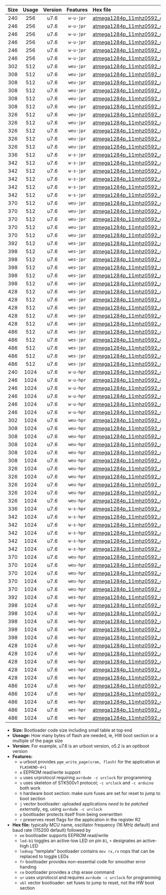 |Size|Usage|Version|Features|Hex file|
|:-:|:-:|:-:|:-:|:--|
|240|256|u7.6|`w-u-jpr`|[atmega1284p_11mhz0592_460800bps_ur_vbl.hex](https://raw.githubusercontent.com/stefanrueger/urboot/main/bootloaders/atmega1284p/fcpu_11mhz0592/460800_bps/atmega1284p_11mhz0592_460800bps_ur_vbl.hex)|
|246|256|u7.6|`w-u-jpr`|[atmega1284p_11mhz0592_460800bps_led+b5_ur_vbl.hex](https://raw.githubusercontent.com/stefanrueger/urboot/main/bootloaders/atmega1284p/fcpu_11mhz0592/460800_bps/atmega1284p_11mhz0592_460800bps_led+b5_ur_vbl.hex)|
|246|256|u7.6|`w-u-jpr`|[atmega1284p_11mhz0592_460800bps_led+b7_ur_vbl.hex](https://raw.githubusercontent.com/stefanrueger/urboot/main/bootloaders/atmega1284p/fcpu_11mhz0592/460800_bps/atmega1284p_11mhz0592_460800bps_led+b7_ur_vbl.hex)|
|246|256|u7.6|`w-u-jpr`|[atmega1284p_11mhz0592_460800bps_led+c7_ur_vbl.hex](https://raw.githubusercontent.com/stefanrueger/urboot/main/bootloaders/atmega1284p/fcpu_11mhz0592/460800_bps/atmega1284p_11mhz0592_460800bps_led+c7_ur_vbl.hex)|
|246|256|u7.6|`w-u-jpr`|[atmega1284p_11mhz0592_460800bps_led+d7_ur_vbl.hex](https://raw.githubusercontent.com/stefanrueger/urboot/main/bootloaders/atmega1284p/fcpu_11mhz0592/460800_bps/atmega1284p_11mhz0592_460800bps_led+d7_ur_vbl.hex)|
|246|256|u7.6|`w-u-jpr`|[atmega1284p_11mhz0592_460800bps_lednop_ur_vbl.hex](https://raw.githubusercontent.com/stefanrueger/urboot/main/bootloaders/atmega1284p/fcpu_11mhz0592/460800_bps/atmega1284p_11mhz0592_460800bps_lednop_ur_vbl.hex)|
|302|512|u7.6|`weu-jpr`|[atmega1284p_11mhz0592_460800bps_ee_ur_vbl.hex](https://raw.githubusercontent.com/stefanrueger/urboot/main/bootloaders/atmega1284p/fcpu_11mhz0592/460800_bps/atmega1284p_11mhz0592_460800bps_ee_ur_vbl.hex)|
|308|512|u7.6|`weu-jpr`|[atmega1284p_11mhz0592_460800bps_ee_led+b5_ur_vbl.hex](https://raw.githubusercontent.com/stefanrueger/urboot/main/bootloaders/atmega1284p/fcpu_11mhz0592/460800_bps/atmega1284p_11mhz0592_460800bps_ee_led+b5_ur_vbl.hex)|
|308|512|u7.6|`weu-jpr`|[atmega1284p_11mhz0592_460800bps_ee_led+b7_ur_vbl.hex](https://raw.githubusercontent.com/stefanrueger/urboot/main/bootloaders/atmega1284p/fcpu_11mhz0592/460800_bps/atmega1284p_11mhz0592_460800bps_ee_led+b7_ur_vbl.hex)|
|308|512|u7.6|`weu-jpr`|[atmega1284p_11mhz0592_460800bps_ee_led+c7_ur_vbl.hex](https://raw.githubusercontent.com/stefanrueger/urboot/main/bootloaders/atmega1284p/fcpu_11mhz0592/460800_bps/atmega1284p_11mhz0592_460800bps_ee_led+c7_ur_vbl.hex)|
|308|512|u7.6|`weu-jpr`|[atmega1284p_11mhz0592_460800bps_ee_led+d7_ur_vbl.hex](https://raw.githubusercontent.com/stefanrueger/urboot/main/bootloaders/atmega1284p/fcpu_11mhz0592/460800_bps/atmega1284p_11mhz0592_460800bps_ee_led+d7_ur_vbl.hex)|
|308|512|u7.6|`weu-jpr`|[atmega1284p_11mhz0592_460800bps_ee_lednop_ur_vbl.hex](https://raw.githubusercontent.com/stefanrueger/urboot/main/bootloaders/atmega1284p/fcpu_11mhz0592/460800_bps/atmega1284p_11mhz0592_460800bps_ee_lednop_ur_vbl.hex)|
|326|512|u7.6|`weu-jpr`|[atmega1284p_11mhz0592_460800bps_ee_led+b5_fr_ur_vbl.hex](https://raw.githubusercontent.com/stefanrueger/urboot/main/bootloaders/atmega1284p/fcpu_11mhz0592/460800_bps/atmega1284p_11mhz0592_460800bps_ee_led+b5_fr_ur_vbl.hex)|
|326|512|u7.6|`weu-jpr`|[atmega1284p_11mhz0592_460800bps_ee_led+b7_fr_ur_vbl.hex](https://raw.githubusercontent.com/stefanrueger/urboot/main/bootloaders/atmega1284p/fcpu_11mhz0592/460800_bps/atmega1284p_11mhz0592_460800bps_ee_led+b7_fr_ur_vbl.hex)|
|326|512|u7.6|`weu-jpr`|[atmega1284p_11mhz0592_460800bps_ee_led+c7_fr_ur_vbl.hex](https://raw.githubusercontent.com/stefanrueger/urboot/main/bootloaders/atmega1284p/fcpu_11mhz0592/460800_bps/atmega1284p_11mhz0592_460800bps_ee_led+c7_fr_ur_vbl.hex)|
|326|512|u7.6|`weu-jpr`|[atmega1284p_11mhz0592_460800bps_ee_led+d7_fr_ur_vbl.hex](https://raw.githubusercontent.com/stefanrueger/urboot/main/bootloaders/atmega1284p/fcpu_11mhz0592/460800_bps/atmega1284p_11mhz0592_460800bps_ee_led+d7_fr_ur_vbl.hex)|
|326|512|u7.6|`weu-jpr`|[atmega1284p_11mhz0592_460800bps_ee_lednop_fr_ur_vbl.hex](https://raw.githubusercontent.com/stefanrueger/urboot/main/bootloaders/atmega1284p/fcpu_11mhz0592/460800_bps/atmega1284p_11mhz0592_460800bps_ee_lednop_fr_ur_vbl.hex)|
|336|512|u7.6|`w-s-jpr`|[atmega1284p_11mhz0592_460800bps_vbl.hex](https://raw.githubusercontent.com/stefanrueger/urboot/main/bootloaders/atmega1284p/fcpu_11mhz0592/460800_bps/atmega1284p_11mhz0592_460800bps_vbl.hex)|
|342|512|u7.6|`w-s-jpr`|[atmega1284p_11mhz0592_460800bps_led+b5_vbl.hex](https://raw.githubusercontent.com/stefanrueger/urboot/main/bootloaders/atmega1284p/fcpu_11mhz0592/460800_bps/atmega1284p_11mhz0592_460800bps_led+b5_vbl.hex)|
|342|512|u7.6|`w-s-jpr`|[atmega1284p_11mhz0592_460800bps_led+b7_vbl.hex](https://raw.githubusercontent.com/stefanrueger/urboot/main/bootloaders/atmega1284p/fcpu_11mhz0592/460800_bps/atmega1284p_11mhz0592_460800bps_led+b7_vbl.hex)|
|342|512|u7.6|`w-s-jpr`|[atmega1284p_11mhz0592_460800bps_led+c7_vbl.hex](https://raw.githubusercontent.com/stefanrueger/urboot/main/bootloaders/atmega1284p/fcpu_11mhz0592/460800_bps/atmega1284p_11mhz0592_460800bps_led+c7_vbl.hex)|
|342|512|u7.6|`w-s-jpr`|[atmega1284p_11mhz0592_460800bps_led+d7_vbl.hex](https://raw.githubusercontent.com/stefanrueger/urboot/main/bootloaders/atmega1284p/fcpu_11mhz0592/460800_bps/atmega1284p_11mhz0592_460800bps_led+d7_vbl.hex)|
|342|512|u7.6|`w-s-jpr`|[atmega1284p_11mhz0592_460800bps_lednop_vbl.hex](https://raw.githubusercontent.com/stefanrueger/urboot/main/bootloaders/atmega1284p/fcpu_11mhz0592/460800_bps/atmega1284p_11mhz0592_460800bps_lednop_vbl.hex)|
|370|512|u7.6|`weu-jpr`|[atmega1284p_11mhz0592_460800bps_ee_led+b5_fr_ce_ur_vbl.hex](https://raw.githubusercontent.com/stefanrueger/urboot/main/bootloaders/atmega1284p/fcpu_11mhz0592/460800_bps/atmega1284p_11mhz0592_460800bps_ee_led+b5_fr_ce_ur_vbl.hex)|
|370|512|u7.6|`weu-jpr`|[atmega1284p_11mhz0592_460800bps_ee_led+b7_fr_ce_ur_vbl.hex](https://raw.githubusercontent.com/stefanrueger/urboot/main/bootloaders/atmega1284p/fcpu_11mhz0592/460800_bps/atmega1284p_11mhz0592_460800bps_ee_led+b7_fr_ce_ur_vbl.hex)|
|370|512|u7.6|`weu-jpr`|[atmega1284p_11mhz0592_460800bps_ee_led+c7_fr_ce_ur_vbl.hex](https://raw.githubusercontent.com/stefanrueger/urboot/main/bootloaders/atmega1284p/fcpu_11mhz0592/460800_bps/atmega1284p_11mhz0592_460800bps_ee_led+c7_fr_ce_ur_vbl.hex)|
|370|512|u7.6|`weu-jpr`|[atmega1284p_11mhz0592_460800bps_ee_led+d7_fr_ce_ur_vbl.hex](https://raw.githubusercontent.com/stefanrueger/urboot/main/bootloaders/atmega1284p/fcpu_11mhz0592/460800_bps/atmega1284p_11mhz0592_460800bps_ee_led+d7_fr_ce_ur_vbl.hex)|
|370|512|u7.6|`weu-jpr`|[atmega1284p_11mhz0592_460800bps_ee_lednop_fr_ce_ur_vbl.hex](https://raw.githubusercontent.com/stefanrueger/urboot/main/bootloaders/atmega1284p/fcpu_11mhz0592/460800_bps/atmega1284p_11mhz0592_460800bps_ee_lednop_fr_ce_ur_vbl.hex)|
|392|512|u7.6|`wes-jpr`|[atmega1284p_11mhz0592_460800bps_ee_vbl.hex](https://raw.githubusercontent.com/stefanrueger/urboot/main/bootloaders/atmega1284p/fcpu_11mhz0592/460800_bps/atmega1284p_11mhz0592_460800bps_ee_vbl.hex)|
|398|512|u7.6|`wes-jpr`|[atmega1284p_11mhz0592_460800bps_ee_led+b5_vbl.hex](https://raw.githubusercontent.com/stefanrueger/urboot/main/bootloaders/atmega1284p/fcpu_11mhz0592/460800_bps/atmega1284p_11mhz0592_460800bps_ee_led+b5_vbl.hex)|
|398|512|u7.6|`wes-jpr`|[atmega1284p_11mhz0592_460800bps_ee_led+b7_vbl.hex](https://raw.githubusercontent.com/stefanrueger/urboot/main/bootloaders/atmega1284p/fcpu_11mhz0592/460800_bps/atmega1284p_11mhz0592_460800bps_ee_led+b7_vbl.hex)|
|398|512|u7.6|`wes-jpr`|[atmega1284p_11mhz0592_460800bps_ee_led+c7_vbl.hex](https://raw.githubusercontent.com/stefanrueger/urboot/main/bootloaders/atmega1284p/fcpu_11mhz0592/460800_bps/atmega1284p_11mhz0592_460800bps_ee_led+c7_vbl.hex)|
|398|512|u7.6|`wes-jpr`|[atmega1284p_11mhz0592_460800bps_ee_led+d7_vbl.hex](https://raw.githubusercontent.com/stefanrueger/urboot/main/bootloaders/atmega1284p/fcpu_11mhz0592/460800_bps/atmega1284p_11mhz0592_460800bps_ee_led+d7_vbl.hex)|
|398|512|u7.6|`wes-jpr`|[atmega1284p_11mhz0592_460800bps_ee_lednop_vbl.hex](https://raw.githubusercontent.com/stefanrueger/urboot/main/bootloaders/atmega1284p/fcpu_11mhz0592/460800_bps/atmega1284p_11mhz0592_460800bps_ee_lednop_vbl.hex)|
|428|512|u7.6|`wes-jpr`|[atmega1284p_11mhz0592_460800bps_ee_led+b5_fr_vbl.hex](https://raw.githubusercontent.com/stefanrueger/urboot/main/bootloaders/atmega1284p/fcpu_11mhz0592/460800_bps/atmega1284p_11mhz0592_460800bps_ee_led+b5_fr_vbl.hex)|
|428|512|u7.6|`wes-jpr`|[atmega1284p_11mhz0592_460800bps_ee_led+b7_fr_vbl.hex](https://raw.githubusercontent.com/stefanrueger/urboot/main/bootloaders/atmega1284p/fcpu_11mhz0592/460800_bps/atmega1284p_11mhz0592_460800bps_ee_led+b7_fr_vbl.hex)|
|428|512|u7.6|`wes-jpr`|[atmega1284p_11mhz0592_460800bps_ee_led+c7_fr_vbl.hex](https://raw.githubusercontent.com/stefanrueger/urboot/main/bootloaders/atmega1284p/fcpu_11mhz0592/460800_bps/atmega1284p_11mhz0592_460800bps_ee_led+c7_fr_vbl.hex)|
|428|512|u7.6|`wes-jpr`|[atmega1284p_11mhz0592_460800bps_ee_led+d7_fr_vbl.hex](https://raw.githubusercontent.com/stefanrueger/urboot/main/bootloaders/atmega1284p/fcpu_11mhz0592/460800_bps/atmega1284p_11mhz0592_460800bps_ee_led+d7_fr_vbl.hex)|
|428|512|u7.6|`wes-jpr`|[atmega1284p_11mhz0592_460800bps_ee_lednop_fr_vbl.hex](https://raw.githubusercontent.com/stefanrueger/urboot/main/bootloaders/atmega1284p/fcpu_11mhz0592/460800_bps/atmega1284p_11mhz0592_460800bps_ee_lednop_fr_vbl.hex)|
|486|512|u7.6|`wes-jpr`|[atmega1284p_11mhz0592_460800bps_ee_led+b5_fr_ce_vbl.hex](https://raw.githubusercontent.com/stefanrueger/urboot/main/bootloaders/atmega1284p/fcpu_11mhz0592/460800_bps/atmega1284p_11mhz0592_460800bps_ee_led+b5_fr_ce_vbl.hex)|
|486|512|u7.6|`wes-jpr`|[atmega1284p_11mhz0592_460800bps_ee_led+b7_fr_ce_vbl.hex](https://raw.githubusercontent.com/stefanrueger/urboot/main/bootloaders/atmega1284p/fcpu_11mhz0592/460800_bps/atmega1284p_11mhz0592_460800bps_ee_led+b7_fr_ce_vbl.hex)|
|486|512|u7.6|`wes-jpr`|[atmega1284p_11mhz0592_460800bps_ee_led+c7_fr_ce_vbl.hex](https://raw.githubusercontent.com/stefanrueger/urboot/main/bootloaders/atmega1284p/fcpu_11mhz0592/460800_bps/atmega1284p_11mhz0592_460800bps_ee_led+c7_fr_ce_vbl.hex)|
|486|512|u7.6|`wes-jpr`|[atmega1284p_11mhz0592_460800bps_ee_led+d7_fr_ce_vbl.hex](https://raw.githubusercontent.com/stefanrueger/urboot/main/bootloaders/atmega1284p/fcpu_11mhz0592/460800_bps/atmega1284p_11mhz0592_460800bps_ee_led+d7_fr_ce_vbl.hex)|
|486|512|u7.6|`wes-jpr`|[atmega1284p_11mhz0592_460800bps_ee_lednop_fr_ce_vbl.hex](https://raw.githubusercontent.com/stefanrueger/urboot/main/bootloaders/atmega1284p/fcpu_11mhz0592/460800_bps/atmega1284p_11mhz0592_460800bps_ee_lednop_fr_ce_vbl.hex)|
|240|1024|u7.6|`w-u-hpr`|[atmega1284p_11mhz0592_460800bps_ur.hex](https://raw.githubusercontent.com/stefanrueger/urboot/main/bootloaders/atmega1284p/fcpu_11mhz0592/460800_bps/atmega1284p_11mhz0592_460800bps_ur.hex)|
|246|1024|u7.6|`w-u-hpr`|[atmega1284p_11mhz0592_460800bps_led+b5_ur.hex](https://raw.githubusercontent.com/stefanrueger/urboot/main/bootloaders/atmega1284p/fcpu_11mhz0592/460800_bps/atmega1284p_11mhz0592_460800bps_led+b5_ur.hex)|
|246|1024|u7.6|`w-u-hpr`|[atmega1284p_11mhz0592_460800bps_led+b7_ur.hex](https://raw.githubusercontent.com/stefanrueger/urboot/main/bootloaders/atmega1284p/fcpu_11mhz0592/460800_bps/atmega1284p_11mhz0592_460800bps_led+b7_ur.hex)|
|246|1024|u7.6|`w-u-hpr`|[atmega1284p_11mhz0592_460800bps_led+c7_ur.hex](https://raw.githubusercontent.com/stefanrueger/urboot/main/bootloaders/atmega1284p/fcpu_11mhz0592/460800_bps/atmega1284p_11mhz0592_460800bps_led+c7_ur.hex)|
|246|1024|u7.6|`w-u-hpr`|[atmega1284p_11mhz0592_460800bps_led+d7_ur.hex](https://raw.githubusercontent.com/stefanrueger/urboot/main/bootloaders/atmega1284p/fcpu_11mhz0592/460800_bps/atmega1284p_11mhz0592_460800bps_led+d7_ur.hex)|
|246|1024|u7.6|`w-u-hpr`|[atmega1284p_11mhz0592_460800bps_lednop_ur.hex](https://raw.githubusercontent.com/stefanrueger/urboot/main/bootloaders/atmega1284p/fcpu_11mhz0592/460800_bps/atmega1284p_11mhz0592_460800bps_lednop_ur.hex)|
|302|1024|u7.6|`weu-hpr`|[atmega1284p_11mhz0592_460800bps_ee_ur.hex](https://raw.githubusercontent.com/stefanrueger/urboot/main/bootloaders/atmega1284p/fcpu_11mhz0592/460800_bps/atmega1284p_11mhz0592_460800bps_ee_ur.hex)|
|308|1024|u7.6|`weu-hpr`|[atmega1284p_11mhz0592_460800bps_ee_led+b5_ur.hex](https://raw.githubusercontent.com/stefanrueger/urboot/main/bootloaders/atmega1284p/fcpu_11mhz0592/460800_bps/atmega1284p_11mhz0592_460800bps_ee_led+b5_ur.hex)|
|308|1024|u7.6|`weu-hpr`|[atmega1284p_11mhz0592_460800bps_ee_led+b7_ur.hex](https://raw.githubusercontent.com/stefanrueger/urboot/main/bootloaders/atmega1284p/fcpu_11mhz0592/460800_bps/atmega1284p_11mhz0592_460800bps_ee_led+b7_ur.hex)|
|308|1024|u7.6|`weu-hpr`|[atmega1284p_11mhz0592_460800bps_ee_led+c7_ur.hex](https://raw.githubusercontent.com/stefanrueger/urboot/main/bootloaders/atmega1284p/fcpu_11mhz0592/460800_bps/atmega1284p_11mhz0592_460800bps_ee_led+c7_ur.hex)|
|308|1024|u7.6|`weu-hpr`|[atmega1284p_11mhz0592_460800bps_ee_led+d7_ur.hex](https://raw.githubusercontent.com/stefanrueger/urboot/main/bootloaders/atmega1284p/fcpu_11mhz0592/460800_bps/atmega1284p_11mhz0592_460800bps_ee_led+d7_ur.hex)|
|308|1024|u7.6|`weu-hpr`|[atmega1284p_11mhz0592_460800bps_ee_lednop_ur.hex](https://raw.githubusercontent.com/stefanrueger/urboot/main/bootloaders/atmega1284p/fcpu_11mhz0592/460800_bps/atmega1284p_11mhz0592_460800bps_ee_lednop_ur.hex)|
|326|1024|u7.6|`weu-hpr`|[atmega1284p_11mhz0592_460800bps_ee_led+b5_fr_ur.hex](https://raw.githubusercontent.com/stefanrueger/urboot/main/bootloaders/atmega1284p/fcpu_11mhz0592/460800_bps/atmega1284p_11mhz0592_460800bps_ee_led+b5_fr_ur.hex)|
|326|1024|u7.6|`weu-hpr`|[atmega1284p_11mhz0592_460800bps_ee_led+b7_fr_ur.hex](https://raw.githubusercontent.com/stefanrueger/urboot/main/bootloaders/atmega1284p/fcpu_11mhz0592/460800_bps/atmega1284p_11mhz0592_460800bps_ee_led+b7_fr_ur.hex)|
|326|1024|u7.6|`weu-hpr`|[atmega1284p_11mhz0592_460800bps_ee_led+c7_fr_ur.hex](https://raw.githubusercontent.com/stefanrueger/urboot/main/bootloaders/atmega1284p/fcpu_11mhz0592/460800_bps/atmega1284p_11mhz0592_460800bps_ee_led+c7_fr_ur.hex)|
|326|1024|u7.6|`weu-hpr`|[atmega1284p_11mhz0592_460800bps_ee_led+d7_fr_ur.hex](https://raw.githubusercontent.com/stefanrueger/urboot/main/bootloaders/atmega1284p/fcpu_11mhz0592/460800_bps/atmega1284p_11mhz0592_460800bps_ee_led+d7_fr_ur.hex)|
|326|1024|u7.6|`weu-hpr`|[atmega1284p_11mhz0592_460800bps_ee_lednop_fr_ur.hex](https://raw.githubusercontent.com/stefanrueger/urboot/main/bootloaders/atmega1284p/fcpu_11mhz0592/460800_bps/atmega1284p_11mhz0592_460800bps_ee_lednop_fr_ur.hex)|
|336|1024|u7.6|`w-s-hpr`|[atmega1284p_11mhz0592_460800bps.hex](https://raw.githubusercontent.com/stefanrueger/urboot/main/bootloaders/atmega1284p/fcpu_11mhz0592/460800_bps/atmega1284p_11mhz0592_460800bps.hex)|
|342|1024|u7.6|`w-s-hpr`|[atmega1284p_11mhz0592_460800bps_led+b5.hex](https://raw.githubusercontent.com/stefanrueger/urboot/main/bootloaders/atmega1284p/fcpu_11mhz0592/460800_bps/atmega1284p_11mhz0592_460800bps_led+b5.hex)|
|342|1024|u7.6|`w-s-hpr`|[atmega1284p_11mhz0592_460800bps_led+b7.hex](https://raw.githubusercontent.com/stefanrueger/urboot/main/bootloaders/atmega1284p/fcpu_11mhz0592/460800_bps/atmega1284p_11mhz0592_460800bps_led+b7.hex)|
|342|1024|u7.6|`w-s-hpr`|[atmega1284p_11mhz0592_460800bps_led+c7.hex](https://raw.githubusercontent.com/stefanrueger/urboot/main/bootloaders/atmega1284p/fcpu_11mhz0592/460800_bps/atmega1284p_11mhz0592_460800bps_led+c7.hex)|
|342|1024|u7.6|`w-s-hpr`|[atmega1284p_11mhz0592_460800bps_led+d7.hex](https://raw.githubusercontent.com/stefanrueger/urboot/main/bootloaders/atmega1284p/fcpu_11mhz0592/460800_bps/atmega1284p_11mhz0592_460800bps_led+d7.hex)|
|342|1024|u7.6|`w-s-hpr`|[atmega1284p_11mhz0592_460800bps_lednop.hex](https://raw.githubusercontent.com/stefanrueger/urboot/main/bootloaders/atmega1284p/fcpu_11mhz0592/460800_bps/atmega1284p_11mhz0592_460800bps_lednop.hex)|
|370|1024|u7.6|`weu-hpr`|[atmega1284p_11mhz0592_460800bps_ee_led+b5_fr_ce_ur.hex](https://raw.githubusercontent.com/stefanrueger/urboot/main/bootloaders/atmega1284p/fcpu_11mhz0592/460800_bps/atmega1284p_11mhz0592_460800bps_ee_led+b5_fr_ce_ur.hex)|
|370|1024|u7.6|`weu-hpr`|[atmega1284p_11mhz0592_460800bps_ee_led+b7_fr_ce_ur.hex](https://raw.githubusercontent.com/stefanrueger/urboot/main/bootloaders/atmega1284p/fcpu_11mhz0592/460800_bps/atmega1284p_11mhz0592_460800bps_ee_led+b7_fr_ce_ur.hex)|
|370|1024|u7.6|`weu-hpr`|[atmega1284p_11mhz0592_460800bps_ee_led+c7_fr_ce_ur.hex](https://raw.githubusercontent.com/stefanrueger/urboot/main/bootloaders/atmega1284p/fcpu_11mhz0592/460800_bps/atmega1284p_11mhz0592_460800bps_ee_led+c7_fr_ce_ur.hex)|
|370|1024|u7.6|`weu-hpr`|[atmega1284p_11mhz0592_460800bps_ee_led+d7_fr_ce_ur.hex](https://raw.githubusercontent.com/stefanrueger/urboot/main/bootloaders/atmega1284p/fcpu_11mhz0592/460800_bps/atmega1284p_11mhz0592_460800bps_ee_led+d7_fr_ce_ur.hex)|
|370|1024|u7.6|`weu-hpr`|[atmega1284p_11mhz0592_460800bps_ee_lednop_fr_ce_ur.hex](https://raw.githubusercontent.com/stefanrueger/urboot/main/bootloaders/atmega1284p/fcpu_11mhz0592/460800_bps/atmega1284p_11mhz0592_460800bps_ee_lednop_fr_ce_ur.hex)|
|392|1024|u7.6|`wes-hpr`|[atmega1284p_11mhz0592_460800bps_ee.hex](https://raw.githubusercontent.com/stefanrueger/urboot/main/bootloaders/atmega1284p/fcpu_11mhz0592/460800_bps/atmega1284p_11mhz0592_460800bps_ee.hex)|
|398|1024|u7.6|`wes-hpr`|[atmega1284p_11mhz0592_460800bps_ee_led+b5.hex](https://raw.githubusercontent.com/stefanrueger/urboot/main/bootloaders/atmega1284p/fcpu_11mhz0592/460800_bps/atmega1284p_11mhz0592_460800bps_ee_led+b5.hex)|
|398|1024|u7.6|`wes-hpr`|[atmega1284p_11mhz0592_460800bps_ee_led+b7.hex](https://raw.githubusercontent.com/stefanrueger/urboot/main/bootloaders/atmega1284p/fcpu_11mhz0592/460800_bps/atmega1284p_11mhz0592_460800bps_ee_led+b7.hex)|
|398|1024|u7.6|`wes-hpr`|[atmega1284p_11mhz0592_460800bps_ee_led+c7.hex](https://raw.githubusercontent.com/stefanrueger/urboot/main/bootloaders/atmega1284p/fcpu_11mhz0592/460800_bps/atmega1284p_11mhz0592_460800bps_ee_led+c7.hex)|
|398|1024|u7.6|`wes-hpr`|[atmega1284p_11mhz0592_460800bps_ee_led+d7.hex](https://raw.githubusercontent.com/stefanrueger/urboot/main/bootloaders/atmega1284p/fcpu_11mhz0592/460800_bps/atmega1284p_11mhz0592_460800bps_ee_led+d7.hex)|
|398|1024|u7.6|`wes-hpr`|[atmega1284p_11mhz0592_460800bps_ee_lednop.hex](https://raw.githubusercontent.com/stefanrueger/urboot/main/bootloaders/atmega1284p/fcpu_11mhz0592/460800_bps/atmega1284p_11mhz0592_460800bps_ee_lednop.hex)|
|428|1024|u7.6|`wes-hpr`|[atmega1284p_11mhz0592_460800bps_ee_led+b5_fr.hex](https://raw.githubusercontent.com/stefanrueger/urboot/main/bootloaders/atmega1284p/fcpu_11mhz0592/460800_bps/atmega1284p_11mhz0592_460800bps_ee_led+b5_fr.hex)|
|428|1024|u7.6|`wes-hpr`|[atmega1284p_11mhz0592_460800bps_ee_led+b7_fr.hex](https://raw.githubusercontent.com/stefanrueger/urboot/main/bootloaders/atmega1284p/fcpu_11mhz0592/460800_bps/atmega1284p_11mhz0592_460800bps_ee_led+b7_fr.hex)|
|428|1024|u7.6|`wes-hpr`|[atmega1284p_11mhz0592_460800bps_ee_led+c7_fr.hex](https://raw.githubusercontent.com/stefanrueger/urboot/main/bootloaders/atmega1284p/fcpu_11mhz0592/460800_bps/atmega1284p_11mhz0592_460800bps_ee_led+c7_fr.hex)|
|428|1024|u7.6|`wes-hpr`|[atmega1284p_11mhz0592_460800bps_ee_led+d7_fr.hex](https://raw.githubusercontent.com/stefanrueger/urboot/main/bootloaders/atmega1284p/fcpu_11mhz0592/460800_bps/atmega1284p_11mhz0592_460800bps_ee_led+d7_fr.hex)|
|428|1024|u7.6|`wes-hpr`|[atmega1284p_11mhz0592_460800bps_ee_lednop_fr.hex](https://raw.githubusercontent.com/stefanrueger/urboot/main/bootloaders/atmega1284p/fcpu_11mhz0592/460800_bps/atmega1284p_11mhz0592_460800bps_ee_lednop_fr.hex)|
|486|1024|u7.6|`wes-hpr`|[atmega1284p_11mhz0592_460800bps_ee_led+b5_fr_ce.hex](https://raw.githubusercontent.com/stefanrueger/urboot/main/bootloaders/atmega1284p/fcpu_11mhz0592/460800_bps/atmega1284p_11mhz0592_460800bps_ee_led+b5_fr_ce.hex)|
|486|1024|u7.6|`wes-hpr`|[atmega1284p_11mhz0592_460800bps_ee_led+b7_fr_ce.hex](https://raw.githubusercontent.com/stefanrueger/urboot/main/bootloaders/atmega1284p/fcpu_11mhz0592/460800_bps/atmega1284p_11mhz0592_460800bps_ee_led+b7_fr_ce.hex)|
|486|1024|u7.6|`wes-hpr`|[atmega1284p_11mhz0592_460800bps_ee_led+c7_fr_ce.hex](https://raw.githubusercontent.com/stefanrueger/urboot/main/bootloaders/atmega1284p/fcpu_11mhz0592/460800_bps/atmega1284p_11mhz0592_460800bps_ee_led+c7_fr_ce.hex)|
|486|1024|u7.6|`wes-hpr`|[atmega1284p_11mhz0592_460800bps_ee_led+d7_fr_ce.hex](https://raw.githubusercontent.com/stefanrueger/urboot/main/bootloaders/atmega1284p/fcpu_11mhz0592/460800_bps/atmega1284p_11mhz0592_460800bps_ee_led+d7_fr_ce.hex)|
|486|1024|u7.6|`wes-hpr`|[atmega1284p_11mhz0592_460800bps_ee_lednop_fr_ce.hex](https://raw.githubusercontent.com/stefanrueger/urboot/main/bootloaders/atmega1284p/fcpu_11mhz0592/460800_bps/atmega1284p_11mhz0592_460800bps_ee_lednop_fr_ce.hex)|

- **Size:** Bootloader code size including small table at top end
- **Useage:** How many bytes of flash are needed, ie, HW boot section or a multiple of the page size
- **Version:** For example, u7.6 is an urboot version, o5.2 is an optiboot version
- **Features:**
  + `w` urboot provides `pgm_write_page(sram, flash)` for the application at `FLASHEND-4+1`
  + `e` EEPROM read/write support
  + `u` uses urprotocol requiring `avrdude -c urclock` for programming
  + `s` uses skeleton of STK500v1 protocol; `-c urclock` and `-c arduino` both work
  + `h` hardware boot section: make sure fuses are set for reset to jump to boot section
  + `j` vector bootloader: uploaded applications *need to be patched externally*, eg, using `avrdude -c urclock`
  + `p` bootloader protects itself from being overwritten
  + `r` preserves reset flags for the application in the register R2
- **Hex file:** typically MCU name, oscillator frequency (16 MHz default) and baud rate (115200 default) followed by
  + `ee` bootloader supports EEPROM read/write
  + `led-b1` toggles an active-low LED on pin `B1`, `+` designates an active-high LED
  + `lednop` "template" bootloader contains `mov rx,rx` nops that can be replaced to toggle LEDs
  + `fr` bootloader provides non-essential code for smoother error handing
  + `ce` bootloader provides a chip erase command
  + `ur` uses urprotocol and requires `avrdude -c urclock` for programming
  + `vbl` vector bootloader: set fuses to jump to reset, not the HW boot section
